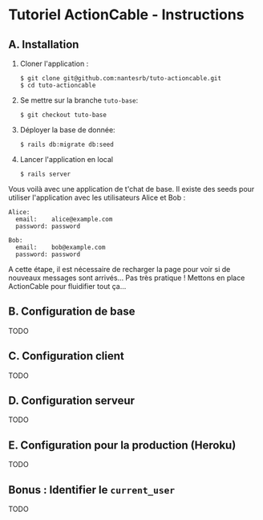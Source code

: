 # Tutoriel ActionCable - Instructions

## A. Installation
1.  Cloner l'application :
    ```shell
    $ git clone git@github.com:nantesrb/tuto-actioncable.git
    $ cd tuto-actioncable
    ```

1.  Se mettre sur la branche `tuto-base`:
    ```shell
    $ git checkout tuto-base
    ```

1.  Déployer la base de donnée:
    ```shell
    $ rails db:migrate db:seed
    ```

1.  Lancer l'application en local
    ```shell
    $ rails server
    ```

Vous voilà avec une application de t'chat de base. Il existe des seeds pour utiliser l'application avec les utilisateurs Alice et Bob :
```
Alice:
  email:    alice@example.com
  password: password

Bob:
  email:    bob@example.com
  password: password
```

A cette étape, il est nécessaire de recharger la page pour voir si de nouveaux messages sont arrivés... Pas très pratique ! Mettons en place ActionCable pour fluidifier tout ça...

## B. Configuration de base
TODO

## C. Configuration client
TODO

## D. Configuration serveur
TODO

## E. Configuration pour la production (Heroku)
TODO

## Bonus : Identifier le `current_user`
TODO
